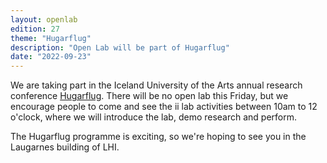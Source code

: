 ```yaml
---
layout: openlab
edition: 27
theme: "Hugarflug"
description: "Open Lab will be part of Hugarflug"
date: "2022-09-23"
---
```



We are taking part in the Iceland University of the Arts annual research conference <a href="https://www.lhi.is/vidburdur/hugarflug-2022">Hugarflug</a>. There will be no open lab this Friday, but we encourage people to come and see the ii lab activities between 10am to 12 o'clock, where we will introduce the lab, demo research and perform. 

The Hugarflug programme is exciting, so we're hoping to see you in the Laugarnes building of LHI.